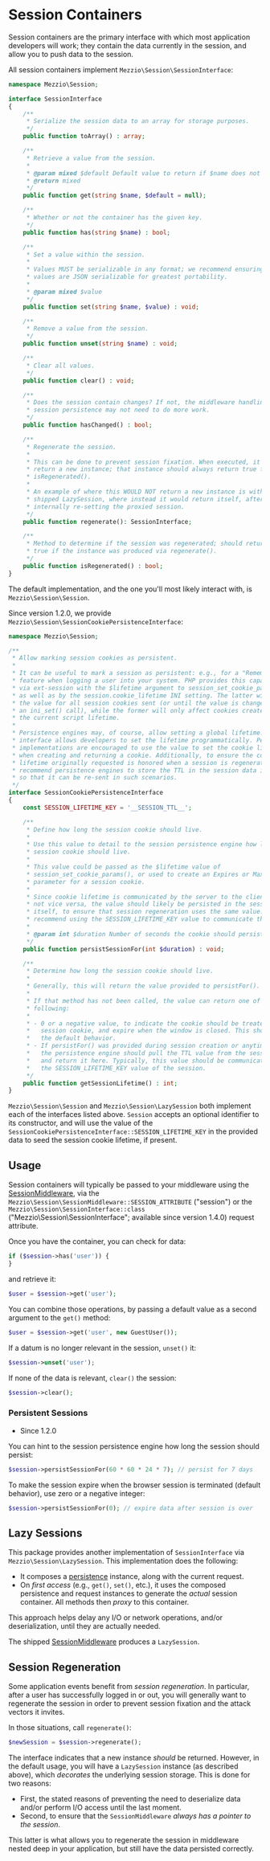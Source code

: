 # Session Containers

Session containers are the primary interface with which most application
developers will work; they contain the data currently in the session, and allow
you to push data to the session.

All session containers implement `Mezzio\Session\SessionInterface`:

```php
namespace Mezzio\Session;

interface SessionInterface
{
    /**
     * Serialize the session data to an array for storage purposes.
     */
    public function toArray() : array;

    /**
     * Retrieve a value from the session.
     *
     * @param mixed $default Default value to return if $name does not exist.
     * @return mixed
     */
    public function get(string $name, $default = null);

    /**
     * Whether or not the container has the given key.
     */
    public function has(string $name) : bool;

    /**
     * Set a value within the session.
     *
     * Values MUST be serializable in any format; we recommend ensuring the
     * values are JSON serializable for greatest portability.
     *
     * @param mixed $value
     */
    public function set(string $name, $value) : void;

    /**
     * Remove a value from the session.
     */
    public function unset(string $name) : void;

    /**
     * Clear all values.
     */
    public function clear() : void;

    /**
     * Does the session contain changes? If not, the middleware handling
     * session persistence may not need to do more work.
     */
    public function hasChanged() : bool;

    /**
     * Regenerate the session.
     *
     * This can be done to prevent session fixation. When executed, it SHOULD
     * return a new instance; that instance should always return true for
     * isRegenerated().
     *
     * An example of where this WOULD NOT return a new instance is within the
     * shipped LazySession, where instead it would return itself, after
     * internally re-setting the proxied session.
     */
    public function regenerate(): SessionInterface;

    /**
     * Method to determine if the session was regenerated; should return
     * true if the instance was produced via regenerate().
     */
    public function isRegenerated() : bool;
}
```

The default implementation, and the one you'll most likely interact with, is
`Mezzio\Session\Session`.

Since version 1.2.0, we provide `Mezzio\Session\SessionCookiePersistenceInterface`:

```php
namespace Mezzio\Session;

/**
 * Allow marking session cookies as persistent.
 *
 * It can be useful to mark a session as persistent: e.g., for a "Remember Me"
 * feature when logging a user into your system. PHP provides this capability
 * via ext-session with the $lifetime argument to session_set_cookie_params()
 * as well as by the session.cookie_lifetime INI setting. The latter will set
 * the value for all session cookies sent (or until the value is changed via
 * an ini_set() call), while the former will only affect cookies created during
 * the current script lifetime.
 *
 * Persistence engines may, of course, allow setting a global lifetime. This
 * interface allows developers to set the lifetime programmatically. Persistence
 * implementations are encouraged to use the value to set the cookie lifetime
 * when creating and returning a cookie. Additionally, to ensure the cookie
 * lifetime originally requested is honored when a session is regenerated, we
 * recommend persistence engines to store the TTL in the session data itself,
 * so that it can be re-sent in such scenarios.
 */
interface SessionCookiePersistenceInterface
{
    const SESSION_LIFETIME_KEY = '__SESSION_TTL__';

    /**
     * Define how long the session cookie should live.
     *
     * Use this value to detail to the session persistence engine how long the
     * session cookie should live.
     *
     * This value could be passed as the $lifetime value of
     * session_set_cookie_params(), or used to create an Expires or Max-Age
     * parameter for a session cookie.
     *
     * Since cookie lifetime is communicated by the server to the client, and
     * not vice versa, the value should likely be persisted in the session
     * itself, to ensure that session regeneration uses the same value. We
     * recommend using the SESSION_LIFETIME_KEY value to communicate this.
     *
     * @param int $duration Number of seconds the cookie should persist for.
     */
    public function persistSessionFor(int $duration) : void;

    /**
     * Determine how long the session cookie should live.
     *
     * Generally, this will return the value provided to persistFor().
     *
     * If that method has not been called, the value can return one of the
     * following:
     *
     * - 0 or a negative value, to indicate the cookie should be treated as a
     *   session cookie, and expire when the window is closed. This should be
     *   the default behavior.
     * - If persistFor() was provided during session creation or anytime later,
     *   the persistence engine should pull the TTL value from the session itself
     *   and return it here. Typically, this value should be communicated via
     *   the SESSION_LIFETIME_KEY value of the session.
     */
    public function getSessionLifetime() : int;
}
```

`Mezzio\Session\Session` and `Mezzio\Session\LazySession` both
implement each of the interfaces listed above. `Session` accepts an optional
identifier to its constructor, and will use the value of the
`SessionCookiePersistenceInterface::SESSION_LIFETIME_KEY` in the provided data
to seed the session cookie lifetime, if present.

## Usage

Session containers will typically be passed to your middleware using the
[SessionMiddleware](middleware.md), via the
`Mezzio\Session\SessionMiddleware::SESSION_ATTRIBUTE` ("session") or the
`Mezzio\Session\SessionInterface::class` ("Mezzio\Session\SessionInterface";
available since version 1.4.0) request attribute.

Once you have the container, you can check for data:

```php
if ($session->has('user')) {
}
```

and retrieve it:

```php
$user = $session->get('user');
```

You can combine those operations, by passing a default value as a second
argument to the `get()` method:

```php
$user = $session->get('user', new GuestUser());
```

If a datum is no longer relevant in the session, `unset()` it:

```php
$session->unset('user');
```

If none of the data is relevant, `clear()` the session:

```php
$session->clear();
```

### Persistent Sessions

- Since 1.2.0

You can hint to the session persistence engine how long the session should
persist:

```php
$session->persistSessionFor(60 * 60 * 24 * 7); // persist for 7 days
```

To make the session expire when the browser session is terminated (default
behavior), use zero or a negative integer:

```php
$session->persistSessionFor(0); // expire data after session is over
```

## Lazy Sessions

This package provides another implementation of `SessionInterface` via
`Mezzio\Session\LazySession`. This implementation does the following:

- It composes a [persistence](persistence.md) instance, along with the current
  request.
- On _first access_ (e.g., `get()`, `set()`, etc.), it uses the composed
  persistence and request instances to generate the _actual_ session container.
  All methods then _proxy_ to this container.

This approach helps delay any I/O or network operations, and/or
deserialization, until they are actually needed.

The shipped [SessionMiddleware](middleware.md) produces a `LazySession`.

## Session Regeneration

Some application events benefit from _session regeneration_. In particular,
after a user has successfully logged in or out, you will generally want to
regenerate the session in order to prevent session fixation and the attack
vectors it invites.

In those situations, call `regenerate()`:

```php
$newSession = $session->regenerate();
```

The interface indicates that a new instance _should_ be returned. However, in
the default usage, you will have a `LazySession` instance (as described above),
which _decorates_ the underlying session storage. This is done for two reasons:

- First, the stated reasons of preventing the need to deserialize data and/or
  perform I/O access until the last moment.
- Second, to ensure that the `SessionMiddleware` _always has a pointer to the
  session_.

This latter is what allows you to regenerate the session in middleware nested
deep in your application, but still have the data persisted correctly.
